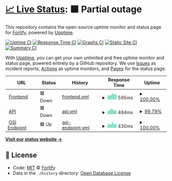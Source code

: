 # [📈 Live Status](https://Fortify-Labs.github.io/status): <!--live status--> **🟧 Partial outage**

This repository contains the open-source uptime monitor and status page for [Fortify](https://fortify.gg/), powered by [Upptime](https://github.com/upptime/upptime).

[![Uptime CI](https://github.com/koj-co/upptime/workflows/Uptime%20CI/badge.svg)](https://github.com/koj-co/upptime/actions?query=workflow%3A%22Uptime+CI%22)
[![Response Time CI](https://github.com/koj-co/upptime/workflows/Response%20Time%20CI/badge.svg)](https://github.com/koj-co/upptime/actions?query=workflow%3A%22Response+Time+CI%22)
[![Graphs CI](https://github.com/koj-co/upptime/workflows/Graphs%20CI/badge.svg)](https://github.com/koj-co/upptime/actions?query=workflow%3A%22Graphs+CI%22)
[![Static Site CI](https://github.com/koj-co/upptime/workflows/Static%20Site%20CI/badge.svg)](https://github.com/koj-co/upptime/actions?query=workflow%3A%22Static+Site+CI%22)
[![Summary CI](https://github.com/koj-co/upptime/workflows/Summary%20CI/badge.svg)](https://github.com/koj-co/upptime/actions?query=workflow%3A%22Summary+CI%22)

With [Upptime](https://upptime.js.org), you can get your own unlimited and free uptime monitor and status page, powered entirely by a GitHub repository. We use [Issues](https://github.com/Fortify-Labs/status/issues) as incident reports, [Actions](https://github.com/Fortify-Labs/status/actions) as uptime monitors, and [Pages](https://Fortify-Labs.github.io/status) for the status page.

<!--start: status pages-->
<!-- This summary is generated by Upptime (https://github.com/upptime/upptime) -->
<!-- Do not edit this manually, your changes will be overwritten -->
<!-- prettier-ignore -->
| URL | Status | History | Response Time | Uptime |
| --- | ------ | ------- | ------------- | ------ |
| <img alt="" src="https://favicons.githubusercontent.com/fortify.gg" height="13"> [Frontend](https://fortify.gg) | 🟥 Down | [frontend.yml](https://github.com/Fortify-Labs/status/commits/HEAD/history/frontend.yml) | <details><summary><img alt="Response time graph" src="./graphs/frontend/response-time-week.png" height="20"> 595ms</summary><br><a href="https://status.fortify.gg/history/frontend"><img alt="Response time 691" src="https://img.shields.io/endpoint?url=https%3A%2F%2Fraw.githubusercontent.com%2FFortify-Labs%2Fstatus%2FHEAD%2Fapi%2Ffrontend%2Fresponse-time.json"></a><br><a href="https://status.fortify.gg/history/frontend"><img alt="24-hour response time 589" src="https://img.shields.io/endpoint?url=https%3A%2F%2Fraw.githubusercontent.com%2FFortify-Labs%2Fstatus%2FHEAD%2Fapi%2Ffrontend%2Fresponse-time-day.json"></a><br><a href="https://status.fortify.gg/history/frontend"><img alt="7-day response time 595" src="https://img.shields.io/endpoint?url=https%3A%2F%2Fraw.githubusercontent.com%2FFortify-Labs%2Fstatus%2FHEAD%2Fapi%2Ffrontend%2Fresponse-time-week.json"></a><br><a href="https://status.fortify.gg/history/frontend"><img alt="30-day response time 643" src="https://img.shields.io/endpoint?url=https%3A%2F%2Fraw.githubusercontent.com%2FFortify-Labs%2Fstatus%2FHEAD%2Fapi%2Ffrontend%2Fresponse-time-month.json"></a><br><a href="https://status.fortify.gg/history/frontend"><img alt="1-year response time 691" src="https://img.shields.io/endpoint?url=https%3A%2F%2Fraw.githubusercontent.com%2FFortify-Labs%2Fstatus%2FHEAD%2Fapi%2Ffrontend%2Fresponse-time-year.json"></a></details> | <details><summary><a href="https://status.fortify.gg/history/frontend">100.00%</a></summary><a href="https://status.fortify.gg/history/frontend"><img alt="All-time uptime 100.00%" src="https://img.shields.io/endpoint?url=https%3A%2F%2Fraw.githubusercontent.com%2FFortify-Labs%2Fstatus%2FHEAD%2Fapi%2Ffrontend%2Fuptime.json"></a><br><a href="https://status.fortify.gg/history/frontend"><img alt="24-hour uptime 100.00%" src="https://img.shields.io/endpoint?url=https%3A%2F%2Fraw.githubusercontent.com%2FFortify-Labs%2Fstatus%2FHEAD%2Fapi%2Ffrontend%2Fuptime-day.json"></a><br><a href="https://status.fortify.gg/history/frontend"><img alt="7-day uptime 100.00%" src="https://img.shields.io/endpoint?url=https%3A%2F%2Fraw.githubusercontent.com%2FFortify-Labs%2Fstatus%2FHEAD%2Fapi%2Ffrontend%2Fuptime-week.json"></a><br><a href="https://status.fortify.gg/history/frontend"><img alt="30-day uptime 100.00%" src="https://img.shields.io/endpoint?url=https%3A%2F%2Fraw.githubusercontent.com%2FFortify-Labs%2Fstatus%2FHEAD%2Fapi%2Ffrontend%2Fuptime-month.json"></a><br><a href="https://status.fortify.gg/history/frontend"><img alt="1-year uptime 100.00%" src="https://img.shields.io/endpoint?url=https%3A%2F%2Fraw.githubusercontent.com%2FFortify-Labs%2Fstatus%2FHEAD%2Fapi%2Ffrontend%2Fuptime-year.json"></a></details>
| <img alt="" src="https://favicons.githubusercontent.com/api.fortify.gg" height="13"> [API](https://api.fortify.gg/graphql?query=%7Bversion%7D) | 🟥 Down | [api.yml](https://github.com/Fortify-Labs/status/commits/HEAD/history/api.yml) | <details><summary><img alt="Response time graph" src="./graphs/api/response-time-week.png" height="20"> 484ms</summary><br><a href="https://status.fortify.gg/history/api"><img alt="Response time 490" src="https://img.shields.io/endpoint?url=https%3A%2F%2Fraw.githubusercontent.com%2FFortify-Labs%2Fstatus%2FHEAD%2Fapi%2Fapi%2Fresponse-time.json"></a><br><a href="https://status.fortify.gg/history/api"><img alt="24-hour response time 384" src="https://img.shields.io/endpoint?url=https%3A%2F%2Fraw.githubusercontent.com%2FFortify-Labs%2Fstatus%2FHEAD%2Fapi%2Fapi%2Fresponse-time-day.json"></a><br><a href="https://status.fortify.gg/history/api"><img alt="7-day response time 484" src="https://img.shields.io/endpoint?url=https%3A%2F%2Fraw.githubusercontent.com%2FFortify-Labs%2Fstatus%2FHEAD%2Fapi%2Fapi%2Fresponse-time-week.json"></a><br><a href="https://status.fortify.gg/history/api"><img alt="30-day response time 488" src="https://img.shields.io/endpoint?url=https%3A%2F%2Fraw.githubusercontent.com%2FFortify-Labs%2Fstatus%2FHEAD%2Fapi%2Fapi%2Fresponse-time-month.json"></a><br><a href="https://status.fortify.gg/history/api"><img alt="1-year response time 490" src="https://img.shields.io/endpoint?url=https%3A%2F%2Fraw.githubusercontent.com%2FFortify-Labs%2Fstatus%2FHEAD%2Fapi%2Fapi%2Fresponse-time-year.json"></a></details> | <details><summary><a href="https://status.fortify.gg/history/api">99.79%</a></summary><a href="https://status.fortify.gg/history/api"><img alt="All-time uptime 99.98%" src="https://img.shields.io/endpoint?url=https%3A%2F%2Fraw.githubusercontent.com%2FFortify-Labs%2Fstatus%2FHEAD%2Fapi%2Fapi%2Fuptime.json"></a><br><a href="https://status.fortify.gg/history/api"><img alt="24-hour uptime 98.53%" src="https://img.shields.io/endpoint?url=https%3A%2F%2Fraw.githubusercontent.com%2FFortify-Labs%2Fstatus%2FHEAD%2Fapi%2Fapi%2Fuptime-day.json"></a><br><a href="https://status.fortify.gg/history/api"><img alt="7-day uptime 99.79%" src="https://img.shields.io/endpoint?url=https%3A%2F%2Fraw.githubusercontent.com%2FFortify-Labs%2Fstatus%2FHEAD%2Fapi%2Fapi%2Fuptime-week.json"></a><br><a href="https://status.fortify.gg/history/api"><img alt="30-day uptime 99.95%" src="https://img.shields.io/endpoint?url=https%3A%2F%2Fraw.githubusercontent.com%2FFortify-Labs%2Fstatus%2FHEAD%2Fapi%2Fapi%2Fuptime-month.json"></a><br><a href="https://status.fortify.gg/history/api"><img alt="1-year uptime 99.98%" src="https://img.shields.io/endpoint?url=https%3A%2F%2Fraw.githubusercontent.com%2FFortify-Labs%2Fstatus%2FHEAD%2Fapi%2Fapi%2Fuptime-year.json"></a></details>
| <img alt="" src="https://favicons.githubusercontent.com/gsi.fortify.gg" height="13"> [GSI Endpoint](https://gsi.fortify.gg/health) | 🟩 Up | [gsi-endpoint.yml](https://github.com/Fortify-Labs/status/commits/HEAD/history/gsi-endpoint.yml) | <details><summary><img alt="Response time graph" src="./graphs/gsi-endpoint/response-time-week.png" height="20"> 430ms</summary><br><a href="https://status.fortify.gg/history/gsi-endpoint"><img alt="Response time 492" src="https://img.shields.io/endpoint?url=https%3A%2F%2Fraw.githubusercontent.com%2FFortify-Labs%2Fstatus%2FHEAD%2Fapi%2Fgsi-endpoint%2Fresponse-time.json"></a><br><a href="https://status.fortify.gg/history/gsi-endpoint"><img alt="24-hour response time 440" src="https://img.shields.io/endpoint?url=https%3A%2F%2Fraw.githubusercontent.com%2FFortify-Labs%2Fstatus%2FHEAD%2Fapi%2Fgsi-endpoint%2Fresponse-time-day.json"></a><br><a href="https://status.fortify.gg/history/gsi-endpoint"><img alt="7-day response time 430" src="https://img.shields.io/endpoint?url=https%3A%2F%2Fraw.githubusercontent.com%2FFortify-Labs%2Fstatus%2FHEAD%2Fapi%2Fgsi-endpoint%2Fresponse-time-week.json"></a><br><a href="https://status.fortify.gg/history/gsi-endpoint"><img alt="30-day response time 511" src="https://img.shields.io/endpoint?url=https%3A%2F%2Fraw.githubusercontent.com%2FFortify-Labs%2Fstatus%2FHEAD%2Fapi%2Fgsi-endpoint%2Fresponse-time-month.json"></a><br><a href="https://status.fortify.gg/history/gsi-endpoint"><img alt="1-year response time 492" src="https://img.shields.io/endpoint?url=https%3A%2F%2Fraw.githubusercontent.com%2FFortify-Labs%2Fstatus%2FHEAD%2Fapi%2Fgsi-endpoint%2Fresponse-time-year.json"></a></details> | <details><summary><a href="https://status.fortify.gg/history/gsi-endpoint">100.00%</a></summary><a href="https://status.fortify.gg/history/gsi-endpoint"><img alt="All-time uptime 100.00%" src="https://img.shields.io/endpoint?url=https%3A%2F%2Fraw.githubusercontent.com%2FFortify-Labs%2Fstatus%2FHEAD%2Fapi%2Fgsi-endpoint%2Fuptime.json"></a><br><a href="https://status.fortify.gg/history/gsi-endpoint"><img alt="24-hour uptime 100.00%" src="https://img.shields.io/endpoint?url=https%3A%2F%2Fraw.githubusercontent.com%2FFortify-Labs%2Fstatus%2FHEAD%2Fapi%2Fgsi-endpoint%2Fuptime-day.json"></a><br><a href="https://status.fortify.gg/history/gsi-endpoint"><img alt="7-day uptime 100.00%" src="https://img.shields.io/endpoint?url=https%3A%2F%2Fraw.githubusercontent.com%2FFortify-Labs%2Fstatus%2FHEAD%2Fapi%2Fgsi-endpoint%2Fuptime-week.json"></a><br><a href="https://status.fortify.gg/history/gsi-endpoint"><img alt="30-day uptime 100.00%" src="https://img.shields.io/endpoint?url=https%3A%2F%2Fraw.githubusercontent.com%2FFortify-Labs%2Fstatus%2FHEAD%2Fapi%2Fgsi-endpoint%2Fuptime-month.json"></a><br><a href="https://status.fortify.gg/history/gsi-endpoint"><img alt="1-year uptime 100.00%" src="https://img.shields.io/endpoint?url=https%3A%2F%2Fraw.githubusercontent.com%2FFortify-Labs%2Fstatus%2FHEAD%2Fapi%2Fgsi-endpoint%2Fuptime-year.json"></a></details>

<!--end: status pages-->

[**Visit our status website →**](https://Fortify-Labs.github.io/status)

## 📄 License

- Code: [MIT](./LICENSE) © [Fortify](https://fortify.gg/)
- Data in the `./history` directory: [Open Database License](https://opendatacommons.org/licenses/odbl/1-0/)
